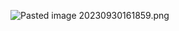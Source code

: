 ![Pasted image 20230930161859.png](app://9c5b7f334975daf85d18b48c99a70724c4f9/Users/caro/Desktop/cym%20ayudanti%CC%81a/cym%202022/Pasted%20image%2020230930161859.png?1696101539986)